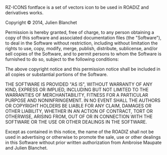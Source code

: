 RZ-ICONS fontface is a set of vectors icon to be used in ROADIZ and derivatives works.

Copyright © 2014, Julien Blanchet

Permission is hereby granted, free of charge, to any person obtaining a copy
of this software and associated documentation files (the "Software"), to deal
in the Software without restriction, including without limitation the rights
to use, copy, modify, merge, publish, distribute, sublicense, and/or sell
copies of the Software, and to permit persons to whom the Software is furnished
to do so, subject to the following conditions:

The above copyright notice and this permission notice shall be included in all
copies or substantial portions of the Software.

THE SOFTWARE IS PROVIDED "AS IS", WITHOUT WARRANTY OF ANY KIND, EXPRESS
OR IMPLIED, INCLUDING BUT NOT LIMITED TO THE WARRANTIES OF MERCHANTABILITY,
FITNESS FOR A PARTICULAR PURPOSE AND NONINFRINGEMENT. IN NO EVENT SHALL
THE AUTHORS OR COPYRIGHT HOLDERS BE LIABLE FOR ANY CLAIM, DAMAGES OR OTHER
LIABILITY, WHETHER IN AN ACTION OF CONTRACT, TORT OR OTHERWISE, ARISING FROM,
OUT OF OR IN CONNECTION WITH THE SOFTWARE OR THE USE OR OTHER DEALINGS
IN THE SOFTWARE.

Except as contained in this notice, the name of the ROADIZ shall not
be used in advertising or otherwise to promote the sale, use or other dealings
in this Software without prior written authorization from Ambroise Maupate and Julien Blanchet.
